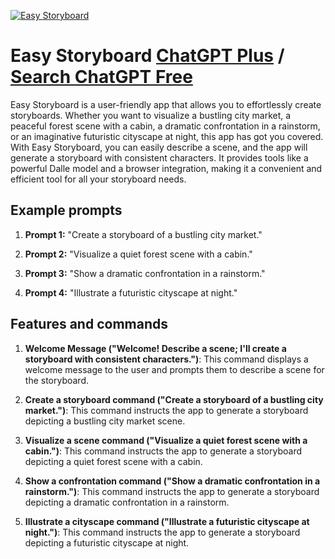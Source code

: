 
[![Easy Storyboard](https://files.oaiusercontent.com/file-avHU3Ow6GTVbLJ1NeY9DgwIq?se=2123-10-17T22%3A24%3A33Z&sp=r&sv=2021-08-06&sr=b&rscc=max-age%3D31536000%2C%20immutable&rscd=attachment%3B%20filename%3D55572e3f-0714-4c3d-9df2-c6a977c4aef5.png&sig=3HeB5MbVR3pOEoS25yfGlTkzjmmiGCpqk6OXVDjRNp0%3D)](https://chat.openai.com/g/g-k5ulWmJrW-easy-storyboard)

# Easy Storyboard [ChatGPT Plus](https://chat.openai.com/g/g-k5ulWmJrW-easy-storyboard) / [Search ChatGPT Free](https://gptcall.net/index.html#/?search=Easy%20Storyboard)

Easy Storyboard is a user-friendly app that allows you to effortlessly create storyboards. Whether you want to visualize a bustling city market, a peaceful forest scene with a cabin, a dramatic confrontation in a rainstorm, or an imaginative futuristic cityscape at night, this app has got you covered. With Easy Storyboard, you can easily describe a scene, and the app will generate a storyboard with consistent characters. It provides tools like a powerful Dalle model and a browser integration, making it a convenient and efficient tool for all your storyboard needs.

## Example prompts

1. **Prompt 1:** "Create a storyboard of a bustling city market."

2. **Prompt 2:** "Visualize a quiet forest scene with a cabin."

3. **Prompt 3:** "Show a dramatic confrontation in a rainstorm."

4. **Prompt 4:** "Illustrate a futuristic cityscape at night."

## Features and commands

1. **Welcome Message ("Welcome! Describe a scene; I'll create a storyboard with consistent characters.")**: This command displays a welcome message to the user and prompts them to describe a scene for the storyboard.

2. **Create a storyboard command ("Create a storyboard of a bustling city market.")**: This command instructs the app to generate a storyboard depicting a bustling city market scene.

3. **Visualize a scene command ("Visualize a quiet forest scene with a cabin.")**: This command instructs the app to generate a storyboard depicting a quiet forest scene with a cabin.

4. **Show a confrontation command ("Show a dramatic confrontation in a rainstorm.")**: This command instructs the app to generate a storyboard depicting a dramatic confrontation in a rainstorm.

5. **Illustrate a cityscape command ("Illustrate a futuristic cityscape at night.")**: This command instructs the app to generate a storyboard depicting a futuristic cityscape at night.



